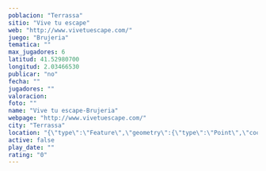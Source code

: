 ```yaml
---
poblacion: "Terrassa"
sitio: "Vive tu escape"
web: "http://www.vivetuescape.com/"
juego: "Brujeria"
tematica: ""
max_jugadores: 6
latitud: 41.52980700
longitud: 2.03466530
publicar: "no"
fecha: ""
jugadores: ""
valoracion: 
foto: ""
name: "Vive tu escape-Brujeria"
webpage: "http://www.vivetuescape.com/"
city: "Terrassa"
location: "{\"type\":\"Feature\",\"geometry\":{\"type\":\"Point\",\"coordinates\":[41.529807,2.0346653]}}"
active: false
play_date: ""
rating: "0"
---
```

